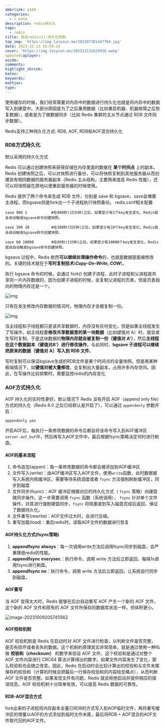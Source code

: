 ```yaml
---
abbrlink: e169
categories:
  - - note
description: redis持久化
tags:
  - redis
title: 浅谈redis(1)-持久化机制
top_img: 'https://img.lazysun.me/202307301447764.jpg'
date: 2023-12-13 15:59:24
cover: 'https://img.lazysun.me/202312131619938.webp'
updated:aplayer:
aside:
comments:
highlight_shrink:
katex:
keywords:
mathjax:
type:
---
```


使用缓存的时候，我们经常需要对内存中的数据进行持久化也就是将内存中的数据写入到硬盘中。大部分原因是为了之后重用数据（比如重启机器、机器故障之后恢复数据），或者是为了做数据同步（比如 Redis 集群的主从节点通过 RDB 文件同步数据）。



Redis支持三种持久化方式: RDB, AOF, RDB和AOF混合持久化

### RDB方式持久化

默认采用的持久化方式

Redis 可以通过创建快照来获得存储在内存里面的数据在 **某个时间点** 上的副本。Redis 创建快照之后，可以对快照进行备份，可以将快照复制到其他服务器从而创建具有相同数据的服务器副本（Redis 主从结构，主要用来提高 Redis 性能），还可以将快照留在原地以便重启服务器的时候使用。

Redis 提供了两个命令来生成 RDB 文件，分别是 save 和 bgsave，save会堵塞主进程，而bgsave则是fork出一个子进程执行快照备份。
redis.conf相关配置

```cobol
save 900 1           #在900秒(15分钟)之后，如果至少有1个key发生变化，Redis就会自动触发bgsave命令创建快照。

save 300 10          #在300秒(5分钟)之后，如果至少有10个key发生变化，Redis就会自动触发bgsave命令创建快照。

save 60 10000        #在60秒(1分钟)之后，如果至少有10000个key发生变化，Redis就会自动触发bgsave命令创建快照。
```

bgsava 过程中，Redis 依然**可以继续处理操作命令**的，也就是数据是能被修改的。关键的技术就在于**写时复制技术**(***Copy-On-Write, COW***)。

执行 bgsava 命令的时候，会通过 fork() 创建子进程，此时子进程和父进程是共享同一片内存数据的，因为创建子进程的时候，会复制父进程的页表，但是页表指向的物理内存还是一个。

![img](https://img.lazysun.me/202310092117416.webp)

只有在发生修改内存数据的情况时，物理内存才会被复制一份。

![img](https://img.lazysun.me/202310092116866.webp)

当主线程和子线程都只是读共享数据时，内存没有任何变化，但是如果主线程发生了写操作，如主线程要**修改共享数据里的某一块数据**（比如键值对 A）时，就会发生写时复制，于是这块数据的**物理内存就会被复制一份（键值对** **A'）**，然后**主线程在这个数据副本（键值对A'）进行修改操作**。与此同时，**bgsave 子进程可以继续把原来的数据（键值对** **A）写入到 RDB 文件**。

写时复制可以保证bgsave生成的RDB文件是某个时间点的全量快照，但是再某种极端情况下，如**键值对被大量修改**，会复制出大量副本，占用许多内存空间。因此，在写操作比较频繁时，需要监控redis的内存变化

### AOF方式持久化

AOF 持久化的实时性更好。默认情况下 Redis 没有开启 AOF（append only file）方式的持久化（Redis 6.0 之后已经默认是开启了），可以通过 `appendonly` 参数开启：

```cobol
appendonly yes
```

开启AOF后，每执行一条修改数据的命令后都会将该命令写入到AOF缓冲区`server.aof_buf`中，然后再写入AOF文件中，最后根据fsync策略决定何时进行刷盘。

#### AOF的基本流程

1. 命令追加(appen)：每一条修改数据的命令都会被添加到AOF缓冲区
2. 文件写入(write)：由AOF缓冲区写入AOF文件，使用`write`函数，此时数据被写入系统内核缓冲区，需要等待系统调度或者 `fsync` 方法强制刷新缓冲区，同步到磁盘
3. 文件同步(fsync)：AOF 缓冲区根据对应的持久化方式（ `fsync` 策略）向硬盘做同步操作。这一步需要调用 `fsync` 函数（系统调用）， `fsync` 针对单个文件操作，对其进行强制硬盘同步，`fsync` 将阻塞直到写入磁盘完成后返回，保证了数据持久化。
4. 文件重写(rewrite)：AOF文件过大时，会进行压缩。
5. 重写加载(load)：重启redis时，读取AOF文件的数据进行恢复

#### AOF持久化方式(fsync策略)

1. **appendfsync always**：每一次调用write方法后调用fsync同步到磁盘，会严重降低redis的性能。
2. **appendfsync everysec**：执行命令，调用 write 方法后立即返回，每隔1s调用fsync进行刷盘。
3. **appendfsync no**：执行命令，调用 write 方法后立即返回，让系统自行同步到磁盘。

#### AOF重写

当 AOF 变得太大时，Redis 能够在后台自动重写 AOF 产生一个新的 AOF 文件，这个新的 AOF 文件和原有的 AOF 文件所保存的数据库状态一样，但体积更小。

![image-20231009205745562](https://img.lazysun.me/202310092114801.png)

#### AOF校检机制

AOF 校验机制是 Redis 在启动时对 AOF 文件进行检查，以判断文件是否完整，是否有损坏或者丢失的数据。这个机制的原理其实非常简单，就是通过使用一种叫做 **校验和（checksum）** 的数字来验证 AOF 文件。这个校验和是通过对整个 AOF 文件内容进行 CRC64 算法计算得出的数字。如果文件内容发生了变化，那么校验和也会随之改变。因此，Redis 在启动时会比较计算出的校验和与文件末尾保存的校验和（计算的时候会把最后一行保存校验和的内容给忽略点），从而判断 AOF 文件是否完整。如果发现文件有问题，Redis 就会拒绝启动并提供相应的错误信息。AOF 校验机制十分简单有效，可以提高 Redis 数据的可靠性。

#### RDB-AOF混合方式

fork出来的子进程将内存副本全量已RDB的方式写入到AOP临时文件，再将重写缓冲区的增量以AOF的方式添加到临时文件末尾，最后将RDB + AOF混合的AOF文件取代旧的AOF文件。
